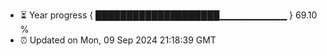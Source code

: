 - ⏳ Year progress { ████████████████████▁▁▁▁▁▁▁▁▁▁ } 69.10 %
- ⏰ Updated on Mon, 09 Sep 2024 21:18:39 GMT

